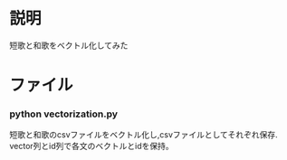 # 説明
短歌と和歌をベクトル化してみた

# ファイル

### python vectorization.py

短歌と和歌のcsvファイルをベクトル化し,csvファイルとしてそれぞれ保存.   
vector列とid列で各文のベクトルとidを保持。